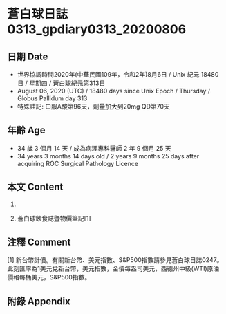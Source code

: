 [_metadata_:encoding]: - "utf-8"
[_metadata_:language]: - "zh-Hant-TW"
[_metadata_:fileformat]: - "markdown"
[_metadata_:MIME_type]: - "text/plain"
[_metadata_:markdown_version]: - "commonmark version 0.29"
[_metadata_:markdown_spec]: - "https://spec.commonmark.org/0.29/"

# 蒼白球日誌0313_gpdiary0313_20200806 #

## 日期 Date ##

* 世界協調時間2020年(中華民國109年，令和2年)8月6日 / Unix 紀元 18480 日 / 星期四 / 蒼白球紀元第313日
* August 06, 2020 (UTC) / 18480 days since Unix Epoch / Thursday / Globus Pallidum day 313
* 特殊註記: 口服A酸第96天，劑量加大到20mg QD第70天

## 年齡 Age ##

* 34 歲 3 個月 14 天 / 成為病理專科醫師 2 年 9 個月 25 天
* 34 years 3 months 14 days old / 2 years 9 months 25 days after acquiring ROC Surgical Pathology Licence

## 本文 Content ##

1. 

    
2. 蒼白球飲食誌暨物價筆記[1]

    

## 注釋 Comment ##

[1] 新台幣計價。有關新台幣、美元指數、S&P500指數請參見蒼白球日誌0247。此刻匯率為1美元兌新台幣，美元指數，金價每盎司美元，西德州中級(WTI)原油價格每桶美元，S&P500指數。



## 附錄 Appendix ##

